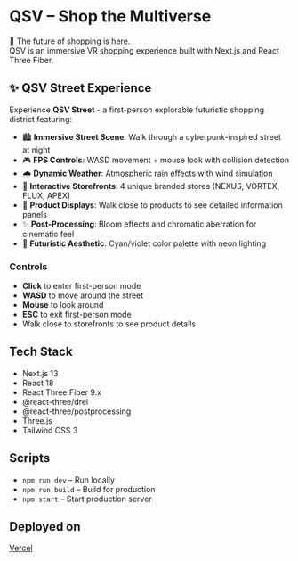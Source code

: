 # QSV – Shop the Multiverse

🚀 The future of shopping is here.  
QSV is an immersive VR shopping experience built with Next.js and React Three Fiber.

## ✨ QSV Street Experience

Experience **QSV Street** - a first-person explorable futuristic shopping district featuring:

- 🏙️ **Immersive Street Scene**: Walk through a cyberpunk-inspired street at night
- 🎮 **FPS Controls**: WASD movement + mouse look with collision detection
- 🌧️ **Dynamic Weather**: Atmospheric rain effects with wind simulation
- 🏪 **Interactive Storefronts**: 4 unique branded stores (NEXUS, VORTEX, FLUX, APEX)
- 💫 **Product Displays**: Walk close to products to see detailed information panels
- ✨ **Post-Processing**: Bloom effects and chromatic aberration for cinematic feel
- 🎨 **Futuristic Aesthetic**: Cyan/violet color palette with neon lighting

### Controls
- **Click** to enter first-person mode
- **WASD** to move around the street
- **Mouse** to look around
- **ESC** to exit first-person mode
- Walk close to storefronts to see product details

## Tech Stack
- Next.js 13
- React 18
- React Three Fiber 9.x
- @react-three/drei
- @react-three/postprocessing
- Three.js
- Tailwind CSS 3

## Scripts
- `npm run dev` – Run locally  
- `npm run build` – Build for production  
- `npm start` – Start production server

## Deployed on
[Vercel](https://qsv-landing.vercel.app)
